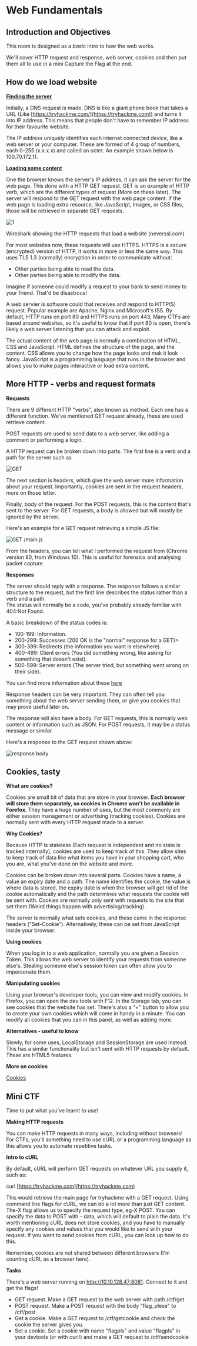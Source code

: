 # Web Fundamentals

## Introduction and Objectives

This room is designed as a *basic* intro to how the web works.

We'll cover HTTP request and response, web server, cookies and then put them all to use in a mini Capture the Flag at the end.

## How do we load website

<u>**Finding the server**</u>

Initially, a DNS request is made.
DNS is like a giant phone book that takes a URL (Like [https://tryhackme.com/](https://tryhackme.com)) and turns it into IP address.
This means that people don't have to remember IP address for their favourite website.

The IP address uniquely identifies each internet connected device, like a web server or your computer.
These are formed of 4 group of numbers, each 0-255 (x.x.x.x) and called an octet.
An example shown below is 100.70.172.11.

<u>**Loading some content**</u>
 
One the browser knows the server's IP address, it can ask the server for the web page.
This done with a HTTP GET request.
GET is an example of HTTP verb, which are the different types of request (More on these later).
The server will respond to the GET request with the web page content.
If the web page is loading extra resource, like JavaScript, Images, or CSS files, those will be retrieved in separate GET requests.

![1](./img/1.png)

Wireshark showing the HTTP requests that load a website (neverssl.com)

For most websites now, these requests will use HTTPS.
HTTPS is a secure (encrypted) version of HTTP, it works in more or less the same way.
This uses TLS 1.3 (normally) encryption in order to communicate without:

- Other parties being able to read the data.
- Other parties being able to modify the data.

Imagine if someone could modify a request to your bank to send money to your friend. That'd be disastrous!

A web servier is software could that receives and respond to HTTP(S) request.
Popular example are Apache, Nginx and Microsoft's ISS.
By default, HTTP runs on port 80 and HTTPS runs on port 443, Many CTFs are based around websites, so it's useful to know that if port 80 is open, there's likely a web server listening that you can attack and exploit.

The actual content of the web page is normally a combination of HTML, CSS and JavaScript.
HTML defines the structure of the page, and the content.
CSS allows you to change how the page looks and mak it look fancy.
JavaScript is a programming language that runs in the browser and allows you to make pages interactive or load extra content.

## More HTTP - verbs and request formats

**Requests** 

There are 9 different HTTP "verbs", also known as method.
Each one has a different function.
We've mentioned GET request already, these are used retrieve content.

POST requests are used to send data to a web server, like adding a comment or performing a login.

A HTTP request can be broken down into parts.
The first line is a verb and a path for the server such as 

![GET](./img/get.png) 

The next section is headers, which give the web server more information about your request.
Importantly, cookies are sent in the request headers, more on those letter.

Finally, body of the request.
For the POST requests, this is the content that's sent to the server.
For GET requests, a body is allowed but will mostly be ignored by the server.

Here's an example for e GET request retrieving a simple JS file:

![GET /main.js](./img/getMain.png)

From the headers, you can tell what I performed the request from (Chrome version 80, from Windows 10).
This is useful for forensics and analysing packet capture.

**Responses**

The server should reply with a response. The response follows a similar structure to the request, but the first line describes the status rather than a verb and a path.\
The status will normally be a code, you've probably already familiar with 404:Not Found.

A basic breakdown of the status codes is:

- 100-199: Information.
- 200-299: Successes  (200 OK is the "normal" response for a GET)>
- 300-399: Redirects (the information you want is elsewhere).
- 400-499: Client errors (You did something wrong, like asking for something that doesn't exist).
- 500-599: Server errors (The server tried, but something went wrong on their side).

You can find more information about these [here](https://developer.mozilla.org/en-US/docs/Web/HTTP/Status) 

Response headers can be very important. They can often tell you something about the web server sending them, or give you cookies that may prove useful later on.

The response will also have a body. For GET requests, this is normally web content or information such as JSON. For POST requests, it may be a status message or similar.

Here's a response to the GET request shown above:

![response body](./img/respond-body.png) 

## Cookies, tasty

**What are cookies?** 

Cookies are small bit of data that are store in your browser.
**Each browser will store them separately, so cookies in Chrome won't be available in Forefox**.
They have a huge number of uses, but the most commonly are either session management or advertising (tracking  cookies).
Cookies are normally sent with every HTTP request made to a server.

**Why Cookies?** 

Because HTTP is stateless (Each request is independent and no state is tracked internally), cookies are used to keep track of this.
They allow sites to keep track of data like what items you have in your shopping cart, who you are, what you've done on the website and more.

Cookies can be broken down into several parts.
Cookies have a name, a value an expiry date and a path.
The name identifies the cookie, the value is where data is stored, the expiry date is when the browser will get rid of the cookie automatically and the path determines what requests the cookie will be sent with.
Cookies are normally only sent with requests to the site that set them (Weird things happen with advertising/tracking).

The server is normally what sets cookies, and these came in the response headers ("Set-Cookie"). Alternatively, these can be set from JavaScript inside your browser.

**Using cookies** 

When you log in to a web application, normally you are given a Session Token.
This allows the web server to identify your requests from someone else's.
Stealing someone else's session token can often allow you to impersonate them.

**Manipulating cookies** 

Using your browser's developer tools, you can view and modify cookies.
In Firefox, you can open the dev tools with F12.
In the Storage tab, you can see cookies that the website has set.
There's also a "+" button to allow you to create your own cookies which will come in handy in a minute.
You can modify all cookies that you can in this panel, as well as adding more.

**Alternatives - useful to know** 

Slowly, for some uses, LocalStorage and SessionStorage are used instead.
This has a similar functionality but isn't sent with HTTP requests by default.
These are HTML5 features. 

**More on cookies** 

[Cookies](https://developer.mozilla.org/en-US/docs/Web/HTTP/Cookies)

## Mini CTF

Time to put what you've learnt to use!

**Making HTTP requests** 

You can make HTTP requests in many ways, including without browsers!
For CTFs, you'll something need to use cURL or a programming language as this allows you to automate repetitive tasks.

**Intro to cURL** 

By default, cURL will perform GET requests on whatever URL you supply it, such as:

curl [https://tryhackme.com](https://tryhackme.com) 

This would retrieve the main page for tryhackme with a GET request.
Using command line flags for cURL, we can do a lot more than just GET content.
The-X flag allows us to specify the request type, eg-X POST.
You can specify the data to POST with - data, which will default to plain the data.
It's worth mentioning cURL does not store cookies, and you have to manually specify any cookies and values that you would like to send with your request.
If you want to send cookies from cURL, you can look up how to do this.

Remember, cookies are not shared between different browsers (I'm counting cURL as a browser here).

**Tasks** 

There's a web server running on http://10.10.128.47:8081. Connect to it and get the flags!

- GET request. Make a GET request to the web server with path /ctf/get
- POST request. Make a POST request with the body "flag_plese" to /ctf/post
- Get a cookie. Make a GET request to /ctf/getcookie and check the cookie the server gives you.
- Set a cookie. Set a cookie with name "flagpls" and value "flagpls" in your devtools (or with curl!) and make a GET request to /ctf/sendcookie

